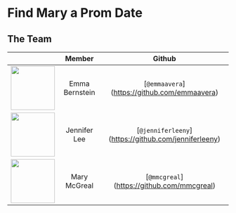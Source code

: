 # Find Mary a Prom Date

## The Team
|     | **Member** | **Github** |
|-----|:------------:|:------------:|
| <img src="images/emmabernstein.jpg" width="100" height="100" /> |Emma Bernstein | [`@emmaavera`] (https://github.com/emmaavera) |
| <img src="images/jenniferlee.jpg" width="100" height="100" /> |Jennifer Lee | [`@jenniferleeny`] (https://github.com/jenniferleeny) |
| <img src="images/marymcgreal.jpg" width="100" height="100" /> |Mary McGreal | [`@mmcgreal`] (https://github.com/mmcgreal) |
